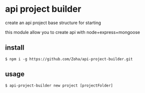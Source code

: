 # api project builder

create an api project base structure for starting

this module allow you to create api with node+express+mongoose

## install

`$ npm i -g https://github.com/Zoha/api-project-builder.git`

## usage

`$ api-project-builder new project [projectFolder]`
